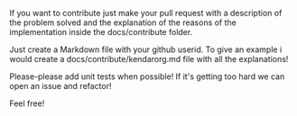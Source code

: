 If you want to contribute just make your pull request 
with a description of the problem solved and the explanation
of the reasons of the implementation inside the docs/contribute folder.

Just create a Markdown file with your github userid. To give an example
i would create a docs/contribute/kendarorg.md file with all the
explanations!

Please-please add unit tests when possible! If it's getting too hard we
can open an issue and refactor!

Feel free!